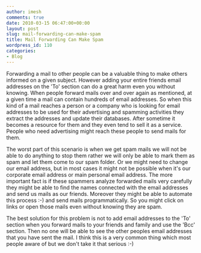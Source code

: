 ```yaml
---
author: imesh
comments: true
date: 2010-03-15 06:47:00+00:00
layout: post
slug: mail-forwarding-can-make-spam
title: Mail Forwarding Can Make Spam
wordpress_id: 110
categories:
- Blog
---
```


Forwarding a mail to other people can be a valuable thing to make others informed on a given subject. However adding your entire friends email addresses on the 'To' section can do a great harm even you without knowing. When people forward mails over and over again as mentioned, at a given time a mail can contain hundreds of email addresses. So when this kind of a mail reaches a person or a company who is looking for email addresses to be used for their advertising and spamming activities they extract the addresses and update their databases. After sometime it becomes a resource for them and they even tend to sell it as a service. People who need advertising might reach these people to send mails for them.




The worst part of this scenario is when we get spam mails we will not be able to do anything to stop them rather we will only be able to mark them as spam and let them come to our spam folder. Or we might need to change our email address, but in most cases it might not be possible when it's our corporate email address or main personal email address. The more important fact is if these spammers analyze forwarded mails very carefully they might be able to find the names connected with the email addresses and send us mails as our friends. Moreover they might be able to automate this process :-) and send mails programmatically. So you might click on links or open those mails even without knowing they are spam.




The best solution for this problem is not to add email addresses to the 'To' section when you forward mails to your friends and family and use the 'Bcc' section. Then no one will be able to see the other peoples email addresses that you have sent the mail. I think this is a very common thing which most people aware of but we don't take it that serious :-)
